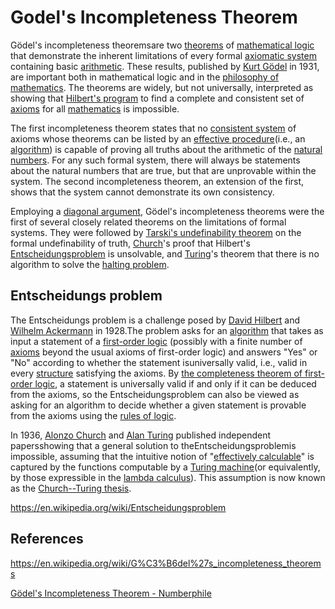 # Godel's Incompleteness Theorem

Gödel's incompleteness theoremsare two [theorems](https://en.wikipedia.org/wiki/Theorem) of [mathematical logic](https://en.wikipedia.org/wiki/Mathematical_logic) that demonstrate the inherent limitations of every formal [axiomatic system](https://en.wikipedia.org/wiki/Axiomatic_system) containing basic [arithmetic](https://en.wikipedia.org/wiki/Arithmetic). These results, published by [Kurt Gödel](https://en.wikipedia.org/wiki/Kurt_G%C3%B6del) in 1931, are important both in mathematical logic and in the [philosophy of mathematics](https://en.wikipedia.org/wiki/Philosophy_of_mathematics). The theorems are widely, but not universally, interpreted as showing that [Hilbert's program](https://en.wikipedia.org/wiki/Hilbert%27s_program) to find a complete and consistent set of [axioms](https://en.wikipedia.org/wiki/Axiom) for all [mathematics](https://en.wikipedia.org/wiki/Mathematics) is impossible.

The first incompleteness theorem states that no [consistent system](https://en.wikipedia.org/wiki/Consistency) of axioms whose theorems can be listed by an [effective procedure](https://en.wikipedia.org/wiki/Effective_procedure)(i.e., an [algorithm](https://en.wikipedia.org/wiki/Algorithm)) is capable of proving all truths about the arithmetic of the [natural numbers](https://en.wikipedia.org/wiki/Natural_number). For any such formal system, there will always be statements about the natural numbers that are true, but that are unprovable within the system. The second incompleteness theorem, an extension of the first, shows that the system cannot demonstrate its own consistency.

Employing a [diagonal argument](https://en.wikipedia.org/wiki/Cantor%27s_diagonal_argument), Gödel's incompleteness theorems were the first of several closely related theorems on the limitations of formal systems. They were followed by [Tarski's undefinability theorem](https://en.wikipedia.org/wiki/Tarski%27s_undefinability_theorem) on the formal undefinability of truth, [Church](https://en.wikipedia.org/wiki/Alonzo_Church)'s proof that Hilbert's [Entscheidungsproblem](https://en.wikipedia.org/wiki/Entscheidungsproblem) is unsolvable, and [Turing](https://en.wikipedia.org/wiki/Alan_Turing)'s theorem that there is no algorithm to solve the [halting problem](https://en.wikipedia.org/wiki/Halting_problem).

## Entscheidungs problem

The Entscheidungs problem is a challenge posed by [David Hilbert](https://en.wikipedia.org/wiki/David_Hilbert) and [Wilhelm Ackermann](https://en.wikipedia.org/wiki/Wilhelm_Ackermann) in 1928.The problem asks for an [algorithm](https://en.wikipedia.org/wiki/Algorithm) that takes as input a statement of a [first-order logic](https://en.wikipedia.org/wiki/First-order_logic) (possibly with a finite number of [axioms](https://en.wikipedia.org/wiki/Axiom) beyond the usual axioms of first-order logic) and answers "Yes" or "No" according to whether the statement isuniversally valid, i.e., valid in every [structure](https://en.wikipedia.org/wiki/Structure_(mathematical_logic)) satisfying the axioms. By [the completeness theorem of first-order logic](https://en.wikipedia.org/wiki/G%C3%B6del%27s_completeness_theorem), a statement is universally valid if and only if it can be deduced from the axioms, so the Entscheidungsproblem can also be viewed as asking for an algorithm to decide whether a given statement is provable from the axioms using the [rules of logic](https://en.wikipedia.org/wiki/Rules_of_logic).

In 1936, [Alonzo Church](https://en.wikipedia.org/wiki/Alonzo_Church) and [Alan Turing](https://en.wikipedia.org/wiki/Alan_Turing) published independent papersshowing that a general solution to theEntscheidungsproblemis impossible, assuming that the intuitive notion of "[effectively calculable](https://en.wikipedia.org/wiki/Effectively_calculable)" is captured by the functions computable by a [Turing machine](https://en.wikipedia.org/wiki/Turing_machine)(or equivalently, by those expressible in the [lambda calculus](https://en.wikipedia.org/wiki/Lambda_calculus)). This assumption is now known as the [Church--Turing thesis](https://en.wikipedia.org/wiki/Church%E2%80%93Turing_thesis).

<https://en.wikipedia.org/wiki/Entscheidungsproblem>

## References

<https://en.wikipedia.org/wiki/G%C3%B6del%27s_incompleteness_theorems>

[Gödel's Incompleteness Theorem - Numberphile](https://www.youtube.com/watch?v=O4ndIDcDSGc)
